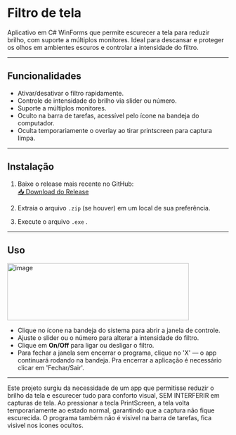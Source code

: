 # Filtro de tela

Aplicativo em C# WinForms que permite escurecer a tela para reduzir brilho, com suporte a múltiplos monitores. Ideal para descansar e proteger os olhos em ambientes escuros e controlar a intensidade do filtro.

---

## Funcionalidades

- Ativar/desativar o filtro rapidamente.
- Controle de intensidade do brilho via slider ou número.
- Suporte a múltiplos monitores.
- Oculto na barra de tarefas, acessível pelo ícone na bandeja do computador.
- Oculta temporariamente o overlay ao tirar printscreen para captura limpa.

---

## Instalação

1. Baixe o release mais recente no GitHub:  
[📥 Download do Release](https://github.com/Kaueneto/controle-de-brilho/releases/download/v1.0/ScreenFilterWinForms.zip)

2. Extraia o arquivo `.zip` (se houver) em um local de sua preferência.

3. Execute o arquivo `.exe` .

---

## Uso
<img width="413" height="130" alt="image" src="https://github.com/user-attachments/assets/63d4e467-89d8-422b-b8e1-adbe8d52192b" />

- Clique no ícone na bandeja do sistema para abrir a janela de controle.
- Ajuste o slider ou o número para alterar a intensidade do filtro.
- Clique em **On/Off** para ligar ou desligar o filtro.
- Para fechar a janela sem encerrar o programa, clique no 'X' — o app continuará rodando na bandeja. Pra encerrar a aplicação é necessário clicar em 'Fechar/Sair'.

---
Este projeto surgiu da necessidade de um app que permitisse reduzir o brilho da tela e escurecer tudo para conforto visual, SEM INTERFERIR em capturas de tela. Ao pressionar a tecla PrintScreen, a tela volta temporariamente ao estado normal, garantindo que a captura não fique escurecida. O programa também não é visivel na barra de tarefas, fica visivel nos icones ocultos.
